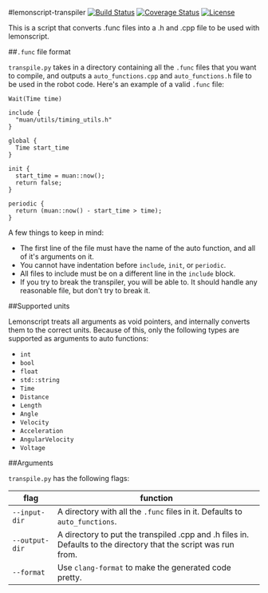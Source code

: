 #lemonscript-transpiler [![Build Status](https://travis-ci.org/WesleyAC/lemonscript-transpiler.svg)](https://travis-ci.org/WesleyAC/lemonscript-transpiler) [![Coverage Status](https://coveralls.io/repos/github/WesleyAC/lemonscript-transpiler/badge.svg?branch=master)](https://coveralls.io/github/WesleyAC/lemonscript-transpiler?branch=master) [![License](https://img.shields.io/badge/license-MIT-blue.svg)](LICENSE.md)

This is a script that converts .func files into a .h and .cpp file to be used with lemonscript.

##`.func` file format

`transpile.py` takes in a directory containing all the `.func` files that you want to compile, and outputs a `auto_functions.cpp` and `auto_functions.h` file to be used in the robot code. Here's an example of a valid `.func` file:

```
Wait(Time time)

include {
  "muan/utils/timing_utils.h"
}

global {
  Time start_time
}

init {
  start_time = muan::now();
  return false;
}

periodic {
  return (muan::now() - start_time > time);
}
```

A few things to keep in mind:

* The first line of the file must have the name of the auto function, and all of it's arguments on it.
* You cannot have indentation before `include`, `init`, or `periodic`.
* All files to include must be on a different line in the `include` block.
* If you try to break the transpiler, you will be able to. It should handle any reasonable file, but don't try to break it.

##Supported units

Lemonscript treats all arguments as void pointers, and internally converts them to the correct units. Because of this, only the following types are supported as arguments to auto functions:

* `int`
* `bool`
* `float`
* `std::string`
* `Time`
* `Distance`
* `Length`
* `Angle`
* `Velocity`
* `Acceleration`
* `AngularVelocity`
* `Voltage`

##Arguments

`transpile.py` has the following flags:

| flag           | function |
| -------------- | -------- |
| `--input-dir`  | A directory with all the `.func` files in it. Defaults to `auto_functions`. |
| `--output-dir` | A directory to put the transpiled .cpp and .h files in. Defaults to the directory that the script was run from. |
| `--format`     | Use `clang-format` to make the generated code pretty. |
